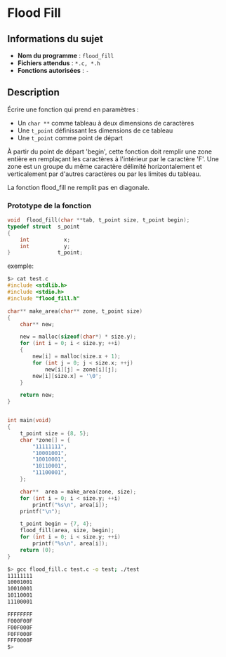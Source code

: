 # Flood Fill

## Informations du sujet
- **Nom du programme** : `flood_fill`
- **Fichiers attendus** : `*.c, *.h`
- **Fonctions autorisées** : `-`

## Description
Écrire une fonction qui prend en paramètres :
- Un `char **` comme tableau à deux dimensions de caractères
- Une `t_point` définissant les dimensions de ce tableau
- Une `t_point` comme point de départ

À partir du point de départ 'begin', cette fonction doit remplir une zone entière en remplaçant les caractères à l'intérieur par le caractère 'F'. Une zone est un groupe du même caractère délimité horizontalement et verticalement par d'autres caractères ou par les limites du tableau.

La fonction flood_fill ne remplit pas en diagonale.

### Prototype de la fonction
```c
void  flood_fill(char **tab, t_point size, t_point begin);
typedef struct  s_point
{
    int           x;
    int           y;
}               t_point;
```

exemple:
```c
$> cat test.c
#include <stdlib.h>
#include <stdio.h>
#include "flood_fill.h"

char** make_area(char** zone, t_point size)
{
	char** new;

	new = malloc(sizeof(char*) * size.y);
	for (int i = 0; i < size.y; ++i)
	{
		new[i] = malloc(size.x + 1);
		for (int j = 0; j < size.x; ++j)
			new[i][j] = zone[i][j];
		new[i][size.x] = '\0';
	}

	return new;
}


int main(void)
{
	t_point size = {8, 5};
	char *zone[] = {
		"11111111",
		"10001001",
		"10010001",
		"10110001",
		"11100001",
	};

	char**  area = make_area(zone, size);
	for (int i = 0; i < size.y; ++i)
		printf("%s\n", area[i]);
	printf("\n");

	t_point begin = {7, 4};
	flood_fill(area, size, begin);
	for (int i = 0; i < size.y; ++i)
		printf("%s\n", area[i]);
	return (0);
}
```
```bash
$> gcc flood_fill.c test.c -o test; ./test
11111111
10001001
10010001
10110001
11100001

FFFFFFFF
F000F00F
F00F000F
F0FF000F
FFF0000F
$>
```